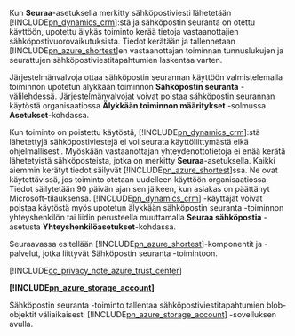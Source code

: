 Kun **Seuraa**-asetuksella merkitty sähköpostiviesti lähetetään [!INCLUDE[pn_dynamics_crm](pn-dynamics-crm.md)]:stä ja sähköpostin seuranta on otettu käyttöön, upotettu älykäs toiminto kerää tietoja vastaanottajien sähköpostivuorovaikutuksista. Tiedot kerätään ja tallennetaan [!INCLUDE[pn_azure_shortest](pn-azure-shortest.md)]en vastaanottajan toiminnan tunnuslukujen ja seurattujen sähköpostiviestitapahtumien laskentaa varten.  
  
 Järjestelmänvalvoja ottaa sähköpostin seurannan käyttöön valmistelemalla toiminnon upotetun älykkään toiminnon **Sähköpostin seuranta** -välilehdessä. Järjestelmänvalvojat voivat poistaa sähköpostin seurannan käytöstä organisaatiossa **Älykkään toiminnon määritykset** -solmussa **Asetukset**-kohdassa.  
  
 Kun toiminto on poistettu käytöstä, [!INCLUDE[pn_dynamics_crm](pn-dynamics-crm.md)]:stä lähetettyjä sähköpostiviestejä ei voi seurata käyttöliittymästä eikä ohjelmallisesti. Myöskään vastaanottajan yhteydenottotietoja ei enää kerätä lähetetyistä sähköposteista, jotka on merkitty **Seuraa**-asetuksella. Kaikki aiemmin kerätyt tiedot säilyvät [!INCLUDE[pn_azure_shortest](pn-azure-shortest.md)]ssa. Ne ovat käytettävissä, jos toiminto otetaan uudelleen käyttöön organisaatiossa. Tiedot säilytetään 90 päivän ajan sen jälkeen, kun asiakas on päättänyt Microsoft-tilauksensa. [!INCLUDE[pn_dynamics_crm](pn-dynamics-crm.md)] -käyttäjät voivat poistaa käytöstä myös upotetun älykkään sähköpostin seuranta -toiminnon yhteyshenkilön tai liidin perusteella muuttamalla **Seuraa sähköpostia** -asetusta **Yhteyshenkilöasetukset**-kohdassa.  
  
 Seuraavassa esitellään [!INCLUDE[pn_azure_shortest](pn-azure-shortest.md)]-komponentit ja -palvelut, jotka liittyvät Sähköpostin seuranta -toimintoon.  
  
 [!INCLUDE[cc_privacy_note_azure_trust_center](cc-privacy-note-azure-trust-center.md)]  
  
 **[!INCLUDE[pn_azure_storage_account](pn-azure-storage-account.md)]**  
  
 Sähköpostin seuranta -toiminto tallentaa sähköpostiviestitapahtumien blob-objektit väliaikaisesti [!INCLUDE[pn_azure_storage_account](pn-azure-storage-account.md)] -sovelluksen avulla.